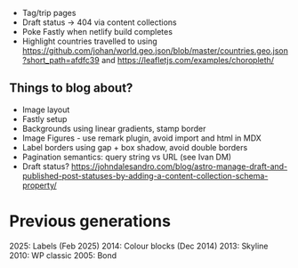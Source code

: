 - Tag/trip pages
- Draft status -> 404 via content collections
- Poke Fastly when netlify build completes
- Highlight countries travelled to using https://github.com/johan/world.geo.json/blob/master/countries.geo.json?short_path=afdfc39 and https://leafletjs.com/examples/choropleth/


## Things to blog about?

- Image layout
- Fastly setup
- Backgrounds using linear gradients, stamp border
- Image Figures - use remark plugin, avoid import and html in MDX
- Label borders using gap + box shadow, avoid double borders
- Pagination semantics: query string vs URL (see Ivan DM)
- Draft status? https://johndalesandro.com/blog/astro-manage-draft-and-published-post-statuses-by-adding-a-content-collection-schema-property/


# Previous generations

2025: Labels (Feb 2025)
2014: Colour blocks (Dec 2014)
2013: Skyline
2010: WP classic
2005: Bond